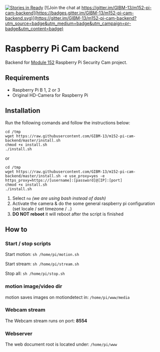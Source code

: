 [![Stories in Ready](https://badge.waffle.io/GIBM-13/m152-pi-cam-backend.png?label=ready&title=Ready)](https://waffle.io/GIBM-13/m152-pi-cam-backend) [![Join the chat at https://gitter.im/GIBM-13/m152-pi-cam-backend](https://badges.gitter.im/GIBM-13/m152-pi-cam-backend.svg)](https://gitter.im/GIBM-13/m152-pi-cam-backend?utm_source=badge&utm_medium=badge&utm_campaign=pr-badge&utm_content=badge)

# Raspberry Pi Cam backend
Backend for [Module 152](http://m152.iet-gibb.ch/diverses/ml152-fs_2016.pdf) Raspberry Pi Security Cam project.

## Requirements
* Raspberry Pi B 1, 2 or 3
* Original HD-Camera for Raspberry Pi

## Installation
Run the following comands and follow the instructions below:
```
cd /tmp
wget https://raw.githubusercontent.com/GIBM-13/m152-pi-cam-backend/master/install.sh
chmod +x install.sh
./install.sh
```
or 
```
cd /tmp
wget https://raw.githubusercontent.com/GIBM-13/m152-pi-cam-backend/master/install.sh -e use_proxy=yes -e https_proxy=https://[username]:[password]@[IP]:[port]
chmod +x install.sh
./install.sh
```


1. Select `no` _(we are using bash instead of dash)_
2. Activate the camera & do the some general raspberry pi configuration (set locale / set timezone / ..)
3. __DO NOT reboot__ it will reboot after the script is finished

## How to

### Start / stop scripts
Start motion: `sh /home/pi/motion.sh`

Start stream: `sh /home/pi/stream.sh`

Stop all: `sh /home/pi/stop.sh`

### motion image/video dir
motion saves images on motiondetect in: `/home/pi/www/media`

### Webcam stream
The Webcam stream runs on port: __8554__

### Webserver
The web document root is located under: `/home/pi/www`
